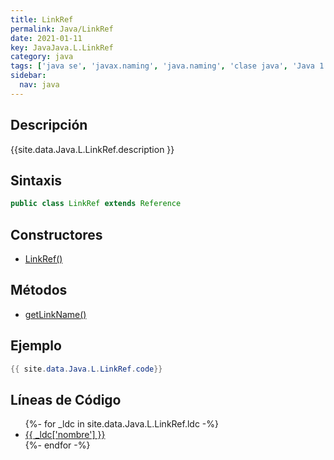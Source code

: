 ```yaml
---
title: LinkRef
permalink: Java/LinkRef
date: 2021-01-11
key: JavaJava.L.LinkRef
category: java
tags: ['java se', 'javax.naming', 'java.naming', 'clase java', 'Java 1.3']
sidebar: 
  nav: java
---
```


## Descripción
{{site.data.Java.L.LinkRef.description }}

## Sintaxis
~~~java
public class LinkRef extends Reference
~~~

## Constructores
* [LinkRef()](/Java/LinkRef/LinkRef/)

## Métodos
* [getLinkName()](/Java/LinkRef/getLinkName)

## Ejemplo
~~~java
{{ site.data.Java.L.LinkRef.code}}
~~~

## Líneas de Código
<ul>
{%- for _ldc in site.data.Java.L.LinkRef.ldc -%}
   <li>
       <a href="{{_ldc['url'] }}">{{ _ldc['nombre'] }}</a>
   </li>
{%- endfor -%}
</ul>
